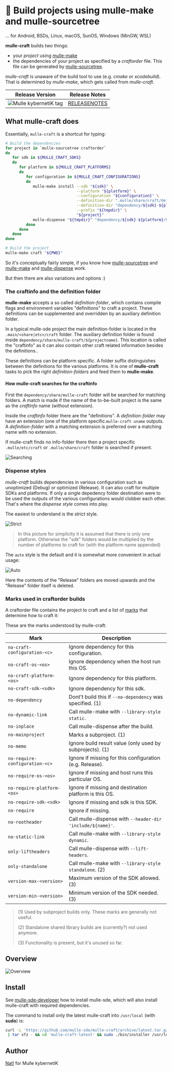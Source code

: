 # 🚬 Build projects using mulle-make and mulle-sourcetree

... for Android, BSDs, Linux, macOS, SunOS, Windows (MinGW, WSL)

**mulle-craft** builds two things:

* your *project* using [mulle-make](https://github.com/mulle-sde/mulle-make)
* the dependencies of your project as specified by a *craftorder* file. This
file can be generated by [mulle-sourcetree](https://github.com/mulle-sde/mulle-sourcetree).

*mulle-craft* is unaware of the build tool to use (e.g. *cmake* or *xcodebuild*).
That is determined by *mulle-make*, which gets called from *mulle-craft*.

| Release Version                                       | Release Notes
|-------------------------------------------------------|--------------
| ![Mulle kybernetiK tag](https://img.shields.io/github/tag/mulle-sde/mulle-craft.svg?branch=release)  | [RELEASENOTES](RELEASENOTES.md) |






## What mulle-craft does

Essentially, `mulle-craft` is a shortcut for typing:

``` bash
# Build the dependencies
for project in `mulle-sourcetree craftorder`
do
   for sdk in ${MULLE_CRAFT_SDKS}
   do
      for platform in ${MULLE_CRAFT_PLATFORMS}
      do
         for configuration in ${MULLE_CRAFT_CONFIGURATIONS}
         do
            mulle-make install --sdk "${sdk}" \
                               --platform "${platform}" \
                               --configuration "${configuration}" \
                               --definition-dir ".mulle/share/craft/definition" \
                               --definition-dir "dependency/${sdk}-${platform}/${configuration}/share/mulle-craft/${project}/definition" \
                               --prefix "${tmpdir}" \
                               "${project}"
            mulle-dispense "${tmpdir}" "dependency/${sdk}-${platform}/${configuration}"
         done
      done
   done
done

# Build the project
mulle-make craft "${PWD}"
```


So it's conceptually fairly simple, if you know how
[mulle-sourcetree](https://github.com/mulle-sde/mulle-sourcetree) and
[mulle-make](https://github.com/mulle-sde/mulle-make) and
[mulle-dispense](https://github.com/mulle-sde/mulle-dispense) work.

But then there are also variations and options :)


### The craftinfo and the definition folder

**mulle-make** accepts a so called *definition-folder*, which contains compile
flags and environment variables "definitions" to craft a project.
These definitions can be supplemented and overridden by an auxiliary definition
folder.

In a typical mulle-sde project the main definition-folder is located in the
`.main/<share|etc>/craft` folder. The auxiliary definition folder is
found inside `dependency/share/mulle-craft/${projectname}`.
This location is called the "craftinfo" as it can also contain other craft
related information besides the definitions..

These definitions can be platform specific. A folder suffix
distinguishes between the definitions for the various platforms. It is one of
**mulle-craft** tasks to pick the right *definition-folders* and feed them to
**mulle-make**.


#### How mulle-craft searches for the craftinfo

First the `dependency/share/mulle-craft` folder will be searched
for matching folders. A match is made if the name of the to-be-built
project is the same as the *craftinfo* name (without extension).

Inside the *craftinfo* folder there are the "definitions". A *definition-folder*
may have an extension (one of the platform specific.`mulle-craft uname`
outputs. A *definition-folder* with a matching extension is preferred over a
matching name with no extension.

If mulle-craft finds no info-folder there then a project specific
`.mulle/etc/craft` or `.mulle/share/craft` folder is searched if present.

![Searching](dox/searchpath.svg)


### Dispense styles

*mulle-craft* builds dependencies in various configuration such as
unoptimized (Debug) or optimized (Release). It can also craft for multiple
SDKs and platforms. If only a single depedency folder destination were to be
used the outputs of the various configurations would clobber each other.
That's where the *dispense style* comes into play.

The easiest to understand is the *strict* style.

![Strict](dox/dispense-strict.svg)

> In this picture for simplicity it is assumed that there is only one
> platform. Otherwise the "sdk" folders would be multiplied by the number
> of platforms to craft for (with the platform name appended)

The `auto` style is the default and it is somewhat more convenient in actual
usage:

![Auto](dox/dispense-auto.svg)

Here the contents of the "Release" folders are moved upwards and the "Release"
folder itself is deleted.


### Marks used in craftorder builds

A craftorder file contains the project to craft and a list of
[marks](https://github.com/mulle-sde/mulle-sourcetree) that determine _how_ to
craft it:

These are the marks understood by mulle-craft:

| Mark                           | Description                                               |
|--------------------------------|-----------------------------------------------------------|
| `no-craft-configuration-<c>`   | Ignore dependency for this configuration.                 |
| `no-craft-os-<os>`             | Ignore dependency when the host run this OS.              |
| `no-craft-platform-<os>`       | Ignore dependency for this platform.                      |
| `no-craft-sdk-<sdk>`           | Ignore dependency for this sdk.                           |
| `no-dependency`                | Dont't build this if `--no-dependency` was specified. (1) |
| `no-dynamic-link`              | Call mulle-make with `--library-style static`.            |
| `no-inplace`                   | Call mulle-dispense after the build.                      |
| `no-mainproject`               | Marks a subproject.                                   (1) |
| `no-memo`                      | Ignore build result value (only used by subprojects). (1) |
| `no-require-configuration-<c>` | Ignore if missing for this configuration (e.g. Release).  |
| `no-require-os-<os>`           | Ignore if missing and host runs this particular OS.       |
| `no-require-platform-<os>`     | Ignore if missing and destination platform is this OS.    |
| `no-require-sdk-<sdk>`         | Ignore if missing and sdk is this SDK.                    |
| `no-require`                   | Ignore if missing.                                        |
| `no-rootheader`                | Call mulle-dispense with `--header-dir 'include/${name}'`.|
| `no-static-link`               | Call mulle-make with `--library-style dynamic`.           |
| `only-liftheaders`             | Call mulle-dispense with `--lift-headers`.                |
| `only-standalone`              | Call mulle-make with `--library-style standalone`.    (2) |
| `version-max-<version>`        | Maximum version of the SDK allowed.                   (3) |
| `version-min-<version>`        | Minimum version of the SDK needed.                    (3) |


> (1) Used by subproject builds only. These marks are generally not useful.
>
> (2) Standalone shared library builds are (currently?) not used anymore.
>
> (3) Functionality is present, but it's unused so far.





## Overview

![Overview](dox/mulle-sde-overview.svg)


## Install

See [mulle-sde-developer](//github.com/mulle-sde/mulle-sde-developer) how to
install mulle-sde, which will also install mulle-craft with required
dependencies.

The command to install only the latest mulle-craft into
`/usr/local` (with **sudo**) is:

``` bash
curl -L 'https://github.com/mulle-sde/mulle-craft/archive/latest.tar.gz' \
 | tar xfz - && cd 'mulle-craft-latest' && sudo ./bin/installer /usr/local
```



## Author

[Nat!](https://mulle-kybernetik.com/weblog) for Mulle kybernetiK


